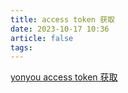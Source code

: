 ```yaml
---
title: access token 获取
date: 2023-10-17 10:36
article: false
tags:
---
```

[yonyou access token 获取](https://c2.yonyoucloud.com/iuap-api-management/ucf-wh/console-fe/open-home/index.html#/doc-center/docDes/doc?code=open_jrwd§ion=022c941650ae4989af7dd6ac7fd4d412)
